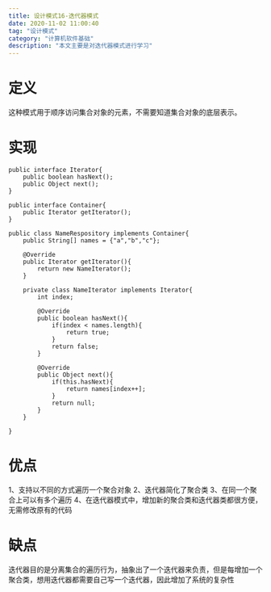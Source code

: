 ```yaml
---
title: 设计模式16-迭代器模式
date: 2020-11-02 11:00:40
tag: "设计模式"
category: "计算机软件基础"
description: "本文主要是对迭代器模式进行学习"
---
```


# 定义

这种模式用于顺序访问集合对象的元素，不需要知道集合对象的底层表示。

# 实现

```
public interface Iterator{
    public boolean hasNext();
    public Object next();
}

public interface Container{
    public Iterator getIterator();
}

public class NameRespository implements Container{
    public String[] names = {"a","b","c"};
    
    @Override
    public Iterator getIterator(){
        return new NameIterator();
    }

    private class NameIterator implements Iterator{
        int index;
        
        @Override
        public boolean hasNext(){
            if(index < names.length){
                return true;
            }
            return false;
        }

        @Override
        public Object next(){
            if(this.hasNext){
                return names[index++];
            }
            return null;
        }
    }
    
}
```

# 优点

1、支持以不同的方式遍历一个聚合对象
2、迭代器简化了聚合类
3、在同一个聚合上可以有多个遍历
4、在迭代器模式中，增加新的聚合类和迭代器类都很方便，无需修改原有的代码

# 缺点

迭代器目的是分离集合的遍历行为，抽象出了一个迭代器来负责，但是每增加一个聚合类，想用迭代器都需要自己写一个迭代器，因此增加了系统的复杂性